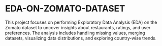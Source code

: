 # EDA-ON-ZOMATO-DATASET
This project focuses on performing Exploratory Data Analysis (EDA) on the Zomato dataset to uncover insights about restaurants, ratings, and user preferences. The analysis includes handling missing values, merging datasets, visualizing data distributions, and exploring country-wise trends.
